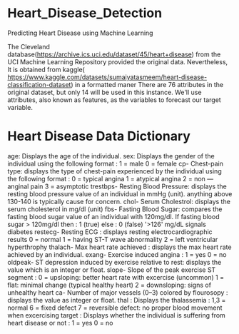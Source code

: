 # Heart_Disease_Detection
Predicting Heart Disease using Machine Learning

The Cleveland database(https://archive.ics.uci.edu/dataset/45/heart+disease) from the UCI Machine Learning Repository provided the original data.
Nevertheless, It is obtained from kaggle( https://www.kaggle.com/datasets/sumaiyatasmeem/heart-disease-classification-dataset) in a formatted maner
There are 76 attributes in the original dataset, but only 14 will be used in this instance. We'll use attributes, also known as features, as the variables to forecast our target variable.


# Heart Disease Data Dictionary

age: Displays the age of the individual.
sex: Displays the gender of the individual using the following format : 1 = male 0 = female
cp- Chest-pain type: displays the type of chest-pain experienced by the individual using the following format : 0 = typical angina 1 = atypical angina 2 = non — anginal pain 3 = asymptotic
trestbps- Resting Blood Pressure: displays the resting blood pressure value of an individual in mmHg (unit). anything above 130-140 is typically cause for concern.
chol- Serum Cholestrol: displays the serum cholesterol in mg/dl (unit)
fbs- Fasting Blood Sugar: compares the fasting blood sugar value of an individual with 120mg/dl. If fasting blood sugar > 120mg/dl then : 1 (true) else : 0 (false) '>126' mg/dL signals diabetes
restecg- Resting ECG : displays resting electrocardiographic results 0 = normal 1 = having ST-T wave abnormality 2 = left ventricular hyperthrophy
thalach- Max heart rate achieved : displays the max heart rate achieved by an individual.
exang- Exercise induced angina : 1 = yes 0 = no
oldpeak- ST depression induced by exercise relative to rest: displays the value which is an integer or float.
slope- Slope of the peak exercise ST segment : 0 = upsloping: better heart rate with excercise (uncommon) 1 = flat: minimal change (typical healthy heart) 2 = downsloping: signs of unhealthy heart
ca- Number of major vessels (0–3) colored by flourosopy : displays the value as integer or float.
thal : Displays the thalassemia : 1,3 = normal 6 = fixed defect 7 = reversible defect: no proper blood movement when excercising
target : Displays whether the individual is suffering from heart disease or not : 1 = yes 0 = no
